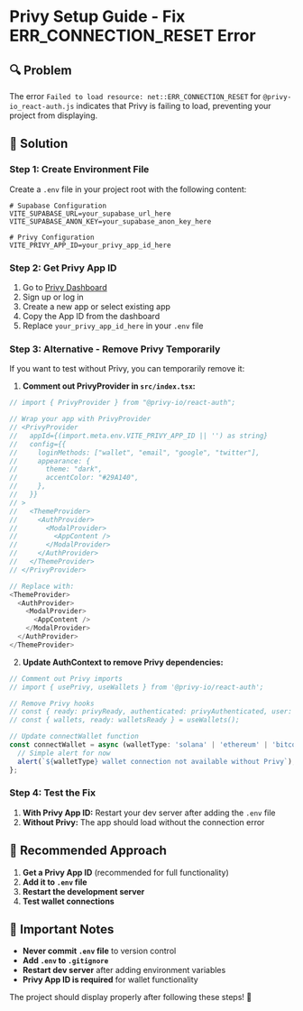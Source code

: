 # Privy Setup Guide - Fix ERR_CONNECTION_RESET Error

## 🔍 **Problem**
The error `Failed to load resource: net::ERR_CONNECTION_RESET` for `@privy-io_react-auth.js` indicates that Privy is failing to load, preventing your project from displaying.

## 🚀 **Solution**

### Step 1: Create Environment File

Create a `.env` file in your project root with the following content:

```env
# Supabase Configuration
VITE_SUPABASE_URL=your_supabase_url_here
VITE_SUPABASE_ANON_KEY=your_supabase_anon_key_here

# Privy Configuration
VITE_PRIVY_APP_ID=your_privy_app_id_here
```

### Step 2: Get Privy App ID

1. Go to [Privy Dashboard](https://dashboard.privy.io/)
2. Sign up or log in
3. Create a new app or select existing app
4. Copy the App ID from the dashboard
5. Replace `your_privy_app_id_here` in your `.env` file

### Step 3: Alternative - Remove Privy Temporarily

If you want to test without Privy, you can temporarily remove it:

1. **Comment out PrivyProvider in `src/index.tsx`:**
```typescript
// import { PrivyProvider } from "@privy-io/react-auth";

// Wrap your app with PrivyProvider
// <PrivyProvider
//   appId={(import.meta.env.VITE_PRIVY_APP_ID || '') as string}
//   config={{
//     loginMethods: ["wallet", "email", "google", "twitter"],
//     appearance: {
//       theme: "dark",
//       accentColor: "#29A140",
//     },
//   }}
// >
//   <ThemeProvider>
//     <AuthProvider>
//       <ModalProvider>
//         <AppContent />
//       </ModalProvider>
//     </AuthProvider>
//   </ThemeProvider>
// </PrivyProvider>

// Replace with:
<ThemeProvider>
  <AuthProvider>
    <ModalProvider>
      <AppContent />
    </ModalProvider>
  </AuthProvider>
</ThemeProvider>
```

2. **Update AuthContext to remove Privy dependencies:**
```typescript
// Comment out Privy imports
// import { usePrivy, useWallets } from '@privy-io/react-auth';

// Remove Privy hooks
// const { ready: privyReady, authenticated: privyAuthenticated, user: privyUser, login: privyLogin, logout: privyLogout } = usePrivy();
// const { wallets, ready: walletsReady } = useWallets();

// Update connectWallet function
const connectWallet = async (walletType: 'solana' | 'ethereum' | 'bitcoin') => {
  // Simple alert for now
  alert(`${walletType} wallet connection not available without Privy`);
};
```

### Step 4: Test the Fix

1. **With Privy App ID:** Restart your dev server after adding the `.env` file
2. **Without Privy:** The app should load without the connection error

## 🎯 **Recommended Approach**

1. **Get a Privy App ID** (recommended for full functionality)
2. **Add it to `.env` file**
3. **Restart the development server**
4. **Test wallet connections**

## 🚨 **Important Notes**

- **Never commit `.env` file** to version control
- **Add `.env` to `.gitignore`**
- **Restart dev server** after adding environment variables
- **Privy App ID is required** for wallet functionality

The project should display properly after following these steps! 🎉
